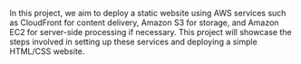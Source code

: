In this project, we aim to deploy a static website using AWS services such as CloudFront for content delivery, Amazon S3 for storage, and Amazon EC2 for server-side processing if necessary. This project will showcase the steps involved in setting up these services and deploying a simple HTML/CSS website.
